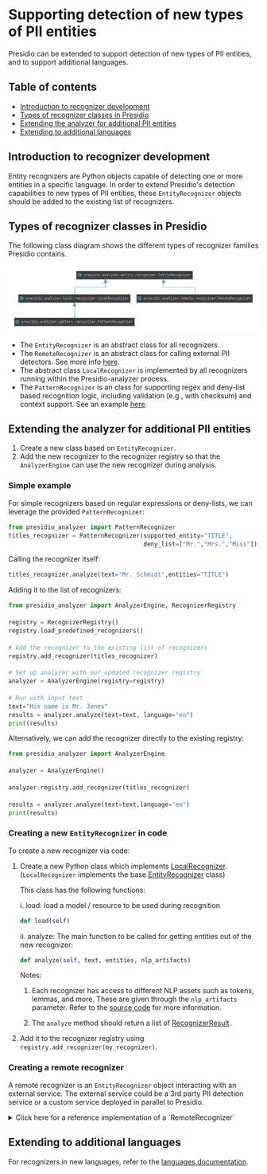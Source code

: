 # Supporting detection of new types of PII entities

Presidio can be extended to support detection of new types of PII entities, and to support additional languages.

## Table of contents

- [Introduction to recognizer development](#introduction-to-recognizer-development)
- [Types of recognizer classes in Presidio](#types-of-recognizer-classes-in-presidio)
- [Extending the analyzer for additional PII entities](#extending-the-analyzer-for-additional-pii-entities)
- [Extending to additional languages](#extending-to-additional-languages)

## Introduction to recognizer development

Entity recognizers are Python objects capable of detecting one or more entities in a specific language.
In order to extend Presidio's detection capabilities to new types of PII entities,
these `EntityRecognizer` objects should be added to the existing list of recognizers.

## Types of recognizer classes in Presidio

The following class diagram shows the different types of recognizer families Presidio contains.

![Recognizers class diagram](../assets/recognizers_class_diagram.png)

- The `EntityRecognizer` is an abstract class for all recognizers.
- The `RemoteRecognizer` is an abstract class for calling external PII detectors.
See more info [here](#creating-a-remote-recognizer).
- The abstract class `LocalRecognizer` is implemented by all recognizers running within the Presidio-analyzer process.
- The `PatternRecognizer` is an class for supporting regex and deny-list based recognition logic,
including validation (e.g., with checksum) and context support. See an example [here](#simple-example).

## Extending the analyzer for additional PII entities

1. Create a new class based on `EntityRecognizer`.
2. Add the new recognizer to the recognizer registry so that the `AnalyzerEngine` can use the new recognizer during analysis.

### Simple example

For simple recognizers based on regular expressions or deny-lists,
we can leverage the provided `PatternRecognizer`:

```python
from presidio_analyzer import PatternRecognizer
titles_recognizer = PatternRecognizer(supported_entity="TITLE",
                                      deny_list=["Mr.","Mrs.","Miss"])
```

Calling the recognizer itself:

```python
titles_recognizer.analyze(text="Mr. Schmidt",entities="TITLE")
```

Adding it to the list of recognizers:

```python
from presidio_analyzer import AnalyzerEngine, RecognizerRegistry

registry = RecognizerRegistry()
registry.load_predefined_recognizers()

# Add the recognizer to the existing list of recognizers
registry.add_recognizer(titles_recognizer)

# Set up analyzer with our updated recognizer registry
analyzer = AnalyzerEngine(registry=registry)

# Run with input text
text="His name is Mr. Jones"
results = analyzer.analyze(text=text, language="en")
print(results)

```

Alternatively, we can add the recognizer directly to the existing registry:

```python
from presidio_analyzer import AnalyzerEngine

analyzer = AnalyzerEngine()

analyzer.registry.add_recognizer(titles_recognizer)

results = analyzer.analyze(text=text,language="en")
print(results)
```

### Creating a new `EntityRecognizer` in code

To create a new recognizer via code:

1. Create a new Python class which implements [LocalRecognizer](../../presidio-analyzer/presidio_analyzer/local_recognizer.py).
(`LocalRecognizer` implements the base [EntityRecognizer](../../presidio-analyzer/presidio_analyzer/entity_recognizer.py) class)

    This class has the following functions:

    i. load: load a model / resource to be used during recognition

    ```python
    def load(self)
    ```

    ii. analyze: The main function to be called for getting entities out of the new recognizer:

    ```python
    def analyze(self, text, entities, nlp_artifacts)
    ```

    Notes:
    1. Each recognizer has access to different NLP assets such as tokens, lemmas, and more.
    These are given through the `nlp_artifacts` parameter.
    Refer to the [source code](../../presidio-analyzer/presidio_analyzer/entity_recognizer.py) for more information.

    2. The `analyze` method should return a list of [RecognizerResult](../../presidio-analyzer/presidio_analyzer/recognizer_result.py).

2. Add it to the recognizer registry using `registry.add_recognizer(my_recognizer)`.

### Creating a remote recognizer

A remote recognizer is an `EntityRecognizer` object interacting with an external service. The external service could be a 3rd party PII detection service or a custom service deployed in parallel to Presidio.

<details>
  <summary>Click here for a reference implementation of a `RemoteRecognizer`</summary>

Here's an illustrative example of how a `RemoteRecognizer` should be implemented. In this example, an external PII detection service exposes two APIs: `detect` and `supported_entities`. The class implemented here, `MyRemoteRecognizer`, uses the `requests` package to call the external service via HTTP.

In this code snippet, we simulate the external PII detector by using the Presidio analyzer. In reality, we would adapt this code to fit the external PII detector we have in hand.

```python
import json
import logging
from typing import List

import requests

from presidio_analyzer import RemoteRecognizer, RecognizerResult
from presidio_analyzer.nlp_engine import NlpArtifacts

logger = logging.getLogger("presidio-analyzer")

import json
import logging
from typing import List

import requests

from presidio_analyzer import RemoteRecognizer, RecognizerResult
from presidio_analyzer.nlp_engine import NlpArtifacts

logger = logging.getLogger("presidio-analyzer")


class ExampleRemoteRecognizer(RemoteRecognizer):
    """
    A reference implementation of a remote recognizer.

    Calls Presidio analyzer as if it was an external remote PII detector
    :param pii_identification_url: Service URL for detecting PII
    :param supported_entities_url: Service URL for getting the supported entities
    by this service
    """

    def __init__(
        self,
        pii_identification_url: str = "https://MYPIISERVICE_URL/detect",
        supported_entities_url: str = "https://MYPIISERVICE_URL/supported_entities",
    ):
        self.pii_identification_url = pii_identification_url
        self.supported_entities_url = supported_entities_url

        super().__init__(
            supported_entities=[], name=None, supported_language="en", version="1.0"
        )

    def load(self) -> None:
        """Call the get_supported_entities API of the external service."""
        try:
            response = requests.get(
                self.supported_entities_url,
                params={"language": self.supported_language},
            )
            self.supported_entities = self._supported_entities_from_response(response)

        except requests.exceptions.RequestException as e:
            logger.error(f"Failed to get supported entities from external service. {e}")
            self.supported_language = []

    def analyze(
        self, text: str, entities: List[str], nlp_artifacts: NlpArtifacts
    ) -> List[RecognizerResult]:
        """Call an external service for PII detection."""

        payload = {"text": text, "language": self.supported_language}

        response = requests.post(
            self.pii_identification_url,
            json=payload,
            timeout=200,
        )

        results = self._recognizer_results_from_response(response)

        return results

    def get_supported_entities(self) -> List[str]:
        """Return the list of supported entities."""
        return self.supported_entities

    @staticmethod
    def _recognizer_results_from_response(
        response: requests.Response,
    ) -> List[RecognizerResult]:
        """Translate the service's response to a list of RecognizerResult."""
        results = json.loads(response.text)
        recognizer_results = [RecognizerResult(**result) for result in results]

        return recognizer_results

    @staticmethod
    def _supported_entities_from_response(response: requests.Response) -> List[str]:
        """Translate the service's supported entities list to Presidio's."""
        return json.loads(response.text)
```

To call just this recognizer:

```python
if __name__ == "__main__":

    # Illustrative example only: Run Presidio analyzer
    # as if it was an external PII detection mechanism.
    rec = ExampleRemoteRecognizer(
        pii_identification_url="http://localhost:3000/analyze",
        supported_entities_url="http://localhost:3000/supportedentities",
    )

    remote_results = rec.analyze(
        text="My name is David", entities=["PERSON"], nlp_artifacts=None
    )
    print(remote_results)
```

</details>

## Extending to additional languages

For recognizers in new languages, refer to the [languages documentation](languages.md).
